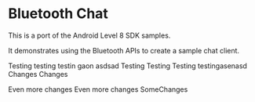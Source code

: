 Bluetooth Chat
==============

This is a port of the Android Level 8 SDK samples.

It demonstrates using the Bluetooth APIs to create a sample chat client.

Testing testing testin gaon
asdsad
Testing
Testing
Testing testingasenasd
Changes
Changes


Even more changes
Even more changes
SomeChanges
